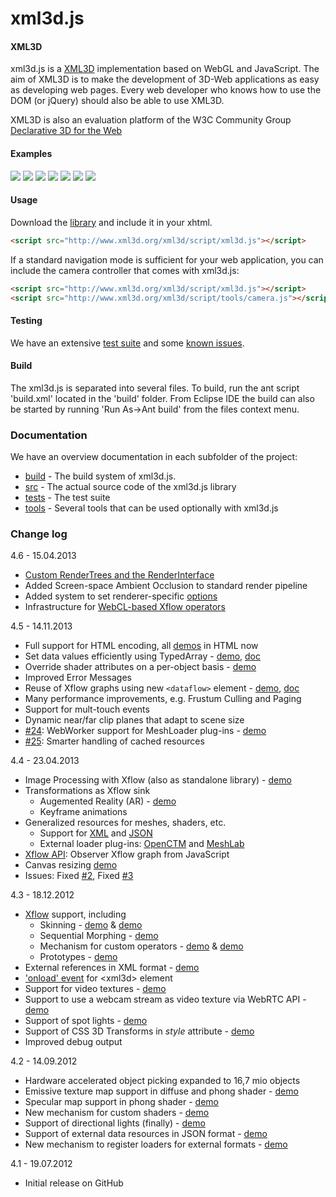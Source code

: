 xml3d.js
========

#### XML3D ####

xml3d.js is a [XML3D](http://www.xml3d.org) implementation based on WebGL and JavaScript. The aim of XML3D is to make the development of 3D-Web applications as easy
as developing web pages. Every web developer who knows how to use the DOM (or jQuery) should also be able to use XML3D.

XML3D is also an evaluation platform of the W3C Community Group [Declarative 3D for the Web](http://www.w3.org/community/declarative3d/)

#### Examples ####
<a href="http://www.xml3d.org/xml3d/demos/19_RubiksCube/"><img src="http://www.xml3d.org/xml3d/demos/thumbs/rubik.jpg"/></a>
<a href="http://www.xml3d.org/xml3d/demos/25_Chess/"><img src="http://www.xml3d.org/xml3d/demos/thumbs/chess.png"/></a>
<a href="http://www.xml3d.org/xml3d/demos/12_MarsCity/marscity.xhtml"><img src="http://www.xml3d.org/xml3d/demos/thumbs/marscity.jpg?s"/></a>
<a href="http://www.xml3d.org/xml3d/demos/32_WorldBank/"><img src="http://www.xml3d.org/xml3d/demos/thumbs/worldbank.jpg"/></a>
<a href="http://xml3d.github.com/xml3d-museum/"><img src="http://www.xml3d.org/xml3d/demos/thumbs/museum.jpg"/></a>
<a href="http://xml3d.github.com/xml3d-examples/examples/gangnam/style.html"><img src="http://www.xml3d.org/xml3d/demos/thumbs/gangnam.jpg"/></a>
<a href="http://xml3d.github.io/xml3d-examples/examples/xflowAR/ar_flying_teapot.html"><img src="http://www.xml3d.org/xml3d/demos/thumbs/ar.jpg"/></a>

#### Usage ####

Download the [library](http://www.xml3d.org/xml3d/script/xml3d.js) and include it in your xhtml.

```html
<script src="http://www.xml3d.org/xml3d/script/xml3d.js"></script>
```

If a standard navigation mode is sufficient for your web application, you can
include the camera controller that comes with xml3d.js:

```html
<script src="http://www.xml3d.org/xml3d/script/xml3d.js"></script>
<script src="http://www.xml3d.org/xml3d/script/tools/camera.js"></script>
```

#### Testing ####
We have an extensive [test suite](http://xml3d.github.com/xml3d.js/tests/) and some [known issues](https://github.com/xml3d/xml3d.js/wiki/Known-issues).

#### Build ####
The xml3d.js is separated into several files. To build, run the ant script
'build.xml' located in the 'build' folder. From Eclipse IDE the build can also
be started by running 'Run As->Ant build' from the files context menu.

### Documentation ###
We have an overview documentation in each subfolder of the project:
* [build](build/) - The build system of xml3d.js.
* [src](src/) - The actual source code of the xml3d.js library
* [tests](tests/) - The test suite
* [tools](tools/) - Several tools that can be used optionally with xml3d.js


### Change log ###
4.6 - 15.04.2013
* [Custom RenderTrees and the RenderInterface](https://github.com/xml3d/xml3d.js/wiki/Custom-RenderTrees-and-the-RenderInterface)
* Added Screen-space Ambient Occlusion to standard render pipeline
* Added system to set renderer-specific [options](https://github.com/xml3d/xml3d.js/wiki/Options)
* Infrastructure for [WebCL-based Xflow operators](https://github.com/xml3d/xml3d.js/wiki/WebCL-API)

4.5 - 14.11.2013
* Full support for HTML encoding, all [demos](http://xml3d.github.io/xml3d-examples/) in HTML now
* Set data values efficiently using TypedArray - [demo](http://xml3d.github.io/xml3d-examples/examples/scriptValue/scriptValue.html), [doc](https://github.com/xml3d/xml3d.js/wiki/How-to-efficiently-set-Xflow-input-with-TypedArrays)
* Override shader attributes on a per-object basis - [demo](http://xml3d.github.io/xml3d-examples/examples/shaderOverrides/index.html)
* Improved Error Messages
* Reuse of Xflow graphs using new `<dataflow>` element - [demo](http://xml3d.github.io/xml3d-examples/examples/xflowSkin/xflow-skin.html), [doc](https://github.com/xml3d/xml3d.js/wiki/How-to-use-Xflow#wiki-Dataflows)
* Many performance improvements, e.g. Frustum Culling and Paging
* Support for mult-touch events
* Dynamic near/far clip planes that adapt to scene size
* [#24](https://github.com/xml3d/xml3d.js/issues/24): WebWorker support for MeshLoader plug-ins - [demo](http://localhost:8080/xml3d-examples/examples/openctm/openctm.html)
* [#25](https://github.com/xml3d/xml3d.js/issues/25): Smarter handling of cached resources


4.4 - 23.04.2013
* Image Processing with Xflow (also as standalone library) - [demo](http://xml3d.github.io/xml3d-examples/examples/xflowIP/pixel-wise.html)
* Transformations as Xflow sink
  * Augemented Reality (AR) - [demo](http://xml3d.github.io/xml3d-examples/examples/xflowAR/ar_flying_teapot.xhtml)
  * Keyframe animations
* Generalized resources for meshes, shaders, etc.
  * Support for [XML](http://xml3d.github.com/xml3d-examples/examples/externalXml/externalXml.xhtml) and [JSON](http://xml3d.github.io/xml3d-examples/examples/suzanne/suzanne.xhtml)
  * External loader plug-ins: [OpenCTM](http://xml3d.github.io/xml3d-examples/examples/openctm/openctm.xhtml) and [MeshLab](http://xml3d.github.io/xml3d-examples/examples/meshlab/meshlab.xhtml)
* [Xflow API](): Observer Xflow graph from JavaScript
* Canvas resizing [demo](http://xml3d.github.io/xml3d-examples/examples/canvasresizing/resizing.xhtml)
* Issues: Fixed [#2](https://github.com/xml3d/xml3d.js/issues/2), Fixed [#3](https://github.com/xml3d/xml3d.js/issues/3)

4.3 - 18.12.2012
* [Xflow](https://github.com/xml3d/xml3d.js/wiki/Xflow) support, including
  * Skinning - [demo](http://xml3d.github.com/xml3d-examples/examples/xflowSkin/xflow-skin.xhtml) &amp; [demo](http://xml3d.github.com/xml3d-examples/examples/gangnam/style.xhtml)
  * Sequential Morphing - [demo](http://xml3d.github.com/xml3d-examples/examples/xflowSequentialMorph/xflow-morph.xhtml)
  * Mechanism for custom operators - [demo](http://xml3d.github.com/xml3d-examples/examples/facemorph/facemorph.xhtml) &amp; [demo](http://xml3d.github.com/xml3d-examples/examples/xflowWave/xflow-wave.xhtml)
  * Prototypes - [demo](http://xml3d.github.com/xml3d-examples/examples/xflowPrototypes/xflow-prototypes.xhtml)
* External references in XML format - [demo](http://xml3d.github.com/xml3d-examples/examples/externalXml/externalXml.xhtml)
* ['onload' event](https://github.com/xml3d/xml3d.js/wiki/Events) for &lt;xml3d&gt; element
* Support for video textures - [demo](http://xml3d.github.com/xml3d-examples/examples/video/video.xhtml)
* Support to use a webcam stream as video texture via WebRTC API - [demo](http://xml3d.github.com/xml3d-examples/examples/webcam/webcam.xhtml)
* Support of spot lights - [demo](http://xml3d.github.com/xml3d-examples/examples/spotLight/index.xhtml)
* Support of CSS 3D Transforms in _style_ attribute - [demo](http://xml3d.github.com/xml3d-examples/examples/cssTransform/css-transform.xhtml)
* Improved debug output

4.2 - 14.09.2012
* Hardware accelerated object picking expanded to 16,7 mio objects
* Emissive texture map support in diffuse and phong shader - [demo](http://xml3d.github.com/xml3d-examples/examples/candle/candle.xhtml)
* Specular map support in phong shader - [demo](http://xml3d.github.com/xml3d-museum/)
* New mechanism for custom shaders - [demo](http://xml3d.github.com/xml3d-examples/examples/eyelight/eyelight.xhtml)
* Support of directional lights (finally) - [demo](http://xml3d.github.com/xml3d-examples/examples/directionalLight/index.xhtml)
* Support of external data resources in JSON format - [demo](http://xml3d.github.com/xml3d-examples/examples/suzanne/suzanne.xhtml)
* New mechanism to register loaders for external formats - [demo](http://xml3d.github.com/xml3d-examples/examples/meshlab/meshlab.xhtml)

4.1 - 19.07.2012
* Initial release on GitHub
#
